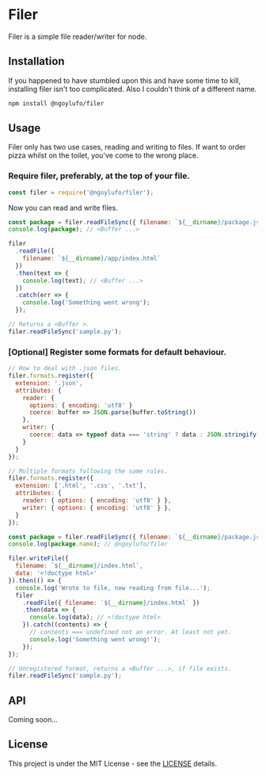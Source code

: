 # Filer

Filer is a simple file reader/writer for node.

## Installation

If you happened to have stumbled upon this and have some time to kill, installing filer isn't too complicated. Also I couldn't think of a different name.

```sh
npm install @ngoylufo/filer
```

## Usage

Filer only has two use cases, reading and writing to files. If want to order pizza whilst on the toilet, you've come to the wrong place.

### Require filer, preferably, at the top of your file.

```js
const filer = require('@ngoylufo/filer');
```

Now you can read and write files.

```js
const package = filer.readFileSync({ filename: `${__dirname}/package.json` });
console.log(package); // <Buffer ...>

filer
  .readFile({
    filename: `${__dirname}/app/index.html`
  })
  .then(text => {
    console.log(text); // <Buffer ...>
  })
  .catch(err => {
    console.log('Something went wrong');
  });

// Returns a <Buffer >.
filer.readFileSync('sample.py');
```

### [Optional] Register some formats for default behaviour.

```js
// How to deal with .json files.
filer.formats.register({
  extension: '.json',
  attributes: {
    reader: {
      options: { encoding: 'utf8' }
      coerce: buffer => JSON.parse(buffer.toString())
    },
    writer: {
      coerce: data => typeof data === 'string' ? data : JSON.stringify(data)
    }
  }
});

// Multiple formats following the same rules.
filer.formats.register({
  extension: ['.html', '.css', '.txt'],
  attributes: {
    reader: { options: { encoding: 'utf8' } },
    writer: { options: { encoding: 'utf8' } },
  }
});

const package = filer.readFileSync({ filename: `${__dirname}/package.json` });
console.log(package.name); // @ngoylufo/filer

filer.writeFile({
  filename: `${__dirname}/index.html`,
  data: '<!doctype html>'
}).then(() => {
  console.log('Wrote to file, now reading from file...');
  filer
    .readFile({ filename: `${__dirname}/index.html` })
    .then(data => {
      console.log(data); // <!doctype html>
    }).catch((contents) => {
      // contents === undefined not an error. At least not yet.
      console.log('Something went wrong!');
    });
});

// Unregistered format, returns a <Buffer ...>, if file exists.
filer.readFileSync('sample.py');
```

## API

Coming soon...

## License

This project is under the MIT License - see the [LICENSE](LICENSE) details.

